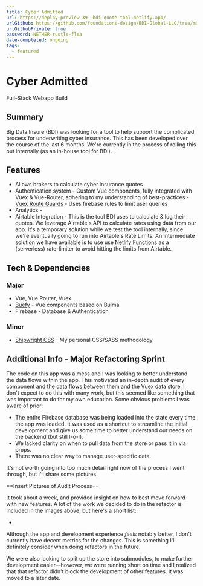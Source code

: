 ```yaml
---
title: Cyber Admitted
url: https://deploy-preview-39--bdi-quote-tool.netlify.app/
urlGithub: https://github.com/foundations-design/BDI-Global-LLC/tree/main/packages/quotes-specialty-cyber
urlGithubPrivate: true
password: NETHER-rustle-flea
date-completed: ongoing
tags:
  - featured
---
```


# Cyber Admitted

Full-Stack Webapp Build

## Summary

Big Data Insure (BDI) was looking for a tool to help support the complicated process for underwriting cyber insurance. This has been developed over the course of the last 6 months. We're currently in the process of rolling this out internally (as an in-house tool for BDI).

## Features

- Allows brokers to calculate cyber insurance quotes
- Authentication system - Custom Vue components, fully integrated with Vuex & Vue-Router, adhering to my understanding of best-practices - [Vuex Route Guards](https://router.vuejs.org/guide/advanced/navigation-guards.html) - Uses firebase rules to limit user queries
- Analytics -
- Airtable Integration - This is the tool BDI uses to calculate & log their quotes. We leverage Airtable's API to calculate rates using data from our app. It's a temporary solution while we test the tool internally, since we're eventually going to run into Airtable's Rate Limits. An intermediate solution we have available is to use use [Netlify Functions](https://docs.netlify.com/functions/overview/) as a (serverless) rate-limiter to avoid hitting the limits from Airtable.

## Tech & Dependencies

### Major

- Vue, Vue Router, Vuex
- [Buefy](https://buefy.org/) - Vue components based on Bulma
- Firebase - Database & Authentication

### Minor

- [Shipwright CSS](https://github.com/foundations-design/shipwright) - My personal CSS/SASS methodology

## Additional Info - Major Refactoring Sprint

The code on this app was a mess and I was looking to better understand the data flows within the app. This motivated an in-depth audit of every component and the data flows between them and the Vuex data store. I don't expect to do this with many work, but this seemed like something that was important to do for my own education. Some obvious problems I was aware of prior:

- The entire Firebase database was being loaded into the state every time the app was loaded. It was used as a shortcut to streamline the initial development and give us some time to better understand our needs on the backend (but still l-o-l).
- We lacked clarity on when to pull data from the store or pass it in via props.
- There was no clear way to manage user-specific data.

It's not worth going into too much detail right now of the process I went through, but I'll share some pictures.

==Insert Pictures of Audit Process==

It took about a week, and provided insight on how to best move forward with new features. A lot of the work we decided to do in the refactor is included in the images above, but here's a short list:

-

Although the app and development experience _feels_ notably better, I don't currently have decent metrics for the changes. This is something I'll definitely consider when doing refactors in the future.

We were also looking to split up the store into submodules, to make further development easier—however, we were running short on time and I realized that that refactor didn't block the development of other features. It was moved to a later date.
